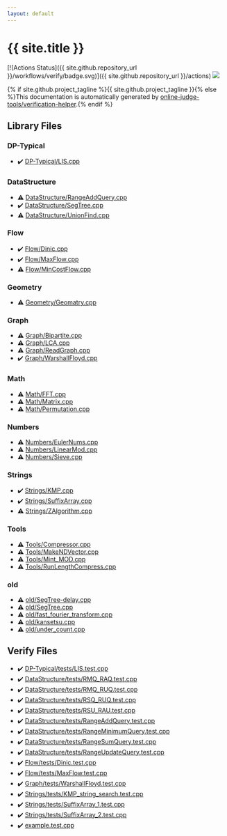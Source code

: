 ```yaml
---
layout: default
---
```


<!-- mathjax config similar to math.stackexchange -->
<script type="text/javascript" async
  src="https://cdnjs.cloudflare.com/ajax/libs/mathjax/2.7.5/MathJax.js?config=TeX-MML-AM_CHTML">
</script>
<script type="text/x-mathjax-config">
  MathJax.Hub.Config({
    TeX: { equationNumbers: { autoNumber: "AMS" }},
    tex2jax: {
      inlineMath: [ ['$','$'] ],
      processEscapes: true
    },
    "HTML-CSS": { matchFontHeight: false },
    displayAlign: "left",
    displayIndent: "2em"
  });
</script>

<script type="text/javascript" src="https://cdnjs.cloudflare.com/ajax/libs/jquery/3.4.1/jquery.min.js"></script>
<script src="https://cdn.jsdelivr.net/npm/jquery-balloon-js@1.1.2/jquery.balloon.min.js" integrity="sha256-ZEYs9VrgAeNuPvs15E39OsyOJaIkXEEt10fzxJ20+2I=" crossorigin="anonymous"></script>
<script type="text/javascript" src="assets/js/copy-button.js"></script>
<link rel="stylesheet" href="assets/css/copy-button.css" />


# {{ site.title }}

[![Actions Status]({{ site.github.repository_url }}/workflows/verify/badge.svg)]({{ site.github.repository_url }}/actions)
<a href="{{ site.github.repository_url }}"><img src="https://img.shields.io/github/last-commit/{{ site.github.owner_name }}/{{ site.github.repository_name }}" /></a>

{% if site.github.project_tagline %}{{ site.github.project_tagline }}{% else %}This documentation is automatically generated by <a href="https://github.com/online-judge-tools/verification-helper">online-judge-tools/verification-helper</a>.{% endif %}

## Library Files

<div id="5b6c359dc823363bb7722835b7b24d01"></div>

### DP-Typical

* :heavy_check_mark: <a href="library/DP-Typical/LIS.cpp.html">DP-Typical/LIS.cpp</a>


<div id="5e248f107086635fddcead5bf28943fc"></div>

### DataStructure

* :warning: <a href="library/DataStructure/RangeAddQuery.cpp.html">DataStructure/RangeAddQuery.cpp</a>
* :heavy_check_mark: <a href="library/DataStructure/SegTree.cpp.html">DataStructure/SegTree.cpp</a>
* :warning: <a href="library/DataStructure/UnionFind.cpp.html">DataStructure/UnionFind.cpp</a>


<div id="f1a76f66cca677c6e628d9ca58a6c8fc"></div>

### Flow

* :heavy_check_mark: <a href="library/Flow/Dinic.cpp.html">Flow/Dinic.cpp</a>
* :heavy_check_mark: <a href="library/Flow/MaxFlow.cpp.html">Flow/MaxFlow.cpp</a>
* :warning: <a href="library/Flow/MinCostFlow.cpp.html">Flow/MinCostFlow.cpp</a>


<div id="d9c6333623e6357515fcbf17be806273"></div>

### Geometry

* :warning: <a href="library/Geometry/Geomatry.cpp.html">Geometry/Geomatry.cpp</a>


<div id="4cdbd2bafa8193091ba09509cedf94fd"></div>

### Graph

* :warning: <a href="library/Graph/Bipartite.cpp.html">Graph/Bipartite.cpp</a>
* :warning: <a href="library/Graph/LCA.cpp.html">Graph/LCA.cpp</a>
* :warning: <a href="library/Graph/ReadGraph.cpp.html">Graph/ReadGraph.cpp</a>
* :heavy_check_mark: <a href="library/Graph/WarshallFloyd.cpp.html">Graph/WarshallFloyd.cpp</a>


<div id="a49950aa047c2292e989e368a97a3aae"></div>

### Math

* :warning: <a href="library/Math/FFT.cpp.html">Math/FFT.cpp</a>
* :warning: <a href="library/Math/Matrix.cpp.html">Math/Matrix.cpp</a>
* :warning: <a href="library/Math/Permutation.cpp.html">Math/Permutation.cpp</a>


<div id="cbebfa21dbe8e87e788d94a76f073807"></div>

### Numbers

* :warning: <a href="library/Numbers/EulerNums.cpp.html">Numbers/EulerNums.cpp</a>
* :warning: <a href="library/Numbers/LinearMod.cpp.html">Numbers/LinearMod.cpp</a>
* :warning: <a href="library/Numbers/Sieve.cpp.html">Numbers/Sieve.cpp</a>


<div id="89be9433646f5939040a78971a5d103a"></div>

### Strings

* :heavy_check_mark: <a href="library/Strings/KMP.cpp.html">Strings/KMP.cpp</a>
* :heavy_check_mark: <a href="library/Strings/SuffixArray.cpp.html">Strings/SuffixArray.cpp</a>
* :warning: <a href="library/Strings/ZAlgorithm.cpp.html">Strings/ZAlgorithm.cpp</a>


<div id="8625e1de7be14c39b1d14dc03d822497"></div>

### Tools

* :warning: <a href="library/Tools/Compressor.cpp.html">Tools/Compressor.cpp</a>
* :warning: <a href="library/Tools/MakeNDVector.cpp.html">Tools/MakeNDVector.cpp</a>
* :warning: <a href="library/Tools/Mint_MOD.cpp.html">Tools/Mint_MOD.cpp</a>
* :warning: <a href="library/Tools/RunLengthCompress.cpp.html">Tools/RunLengthCompress.cpp</a>


<div id="149603e6c03516362a8da23f624db945"></div>

### old

* :warning: <a href="library/old/SegTree-delay.cpp.html">old/SegTree-delay.cpp</a>
* :warning: <a href="library/old/SegTree.cpp.html">old/SegTree.cpp</a>
* :warning: <a href="library/old/fast_fourier_transform.cpp.html">old/fast_fourier_transform.cpp</a>
* :warning: <a href="library/old/kansetsu.cpp.html">old/kansetsu.cpp</a>
* :warning: <a href="library/old/under_count.cpp.html">old/under_count.cpp</a>


## Verify Files

* :heavy_check_mark: <a href="verify/DP-Typical/tests/LIS.test.cpp.html">DP-Typical/tests/LIS.test.cpp</a>
* :heavy_check_mark: <a href="verify/DataStructure/tests/RMQ_RAQ.test.cpp.html">DataStructure/tests/RMQ_RAQ.test.cpp</a>
* :heavy_check_mark: <a href="verify/DataStructure/tests/RMQ_RUQ.test.cpp.html">DataStructure/tests/RMQ_RUQ.test.cpp</a>
* :heavy_check_mark: <a href="verify/DataStructure/tests/RSQ_RUQ.test.cpp.html">DataStructure/tests/RSQ_RUQ.test.cpp</a>
* :heavy_check_mark: <a href="verify/DataStructure/tests/RSU_RAU.test.cpp.html">DataStructure/tests/RSU_RAU.test.cpp</a>
* :heavy_check_mark: <a href="verify/DataStructure/tests/RangeAddQuery.test.cpp.html">DataStructure/tests/RangeAddQuery.test.cpp</a>
* :heavy_check_mark: <a href="verify/DataStructure/tests/RangeMinimumQuery.test.cpp.html">DataStructure/tests/RangeMinimumQuery.test.cpp</a>
* :heavy_check_mark: <a href="verify/DataStructure/tests/RangeSumQuery.test.cpp.html">DataStructure/tests/RangeSumQuery.test.cpp</a>
* :heavy_check_mark: <a href="verify/DataStructure/tests/RangeUpdateQuery.test.cpp.html">DataStructure/tests/RangeUpdateQuery.test.cpp</a>
* :heavy_check_mark: <a href="verify/Flow/tests/Dinic.test.cpp.html">Flow/tests/Dinic.test.cpp</a>
* :heavy_check_mark: <a href="verify/Flow/tests/MaxFlow.test.cpp.html">Flow/tests/MaxFlow.test.cpp</a>
* :heavy_check_mark: <a href="verify/Graph/tests/WarshallFloyd.test.cpp.html">Graph/tests/WarshallFloyd.test.cpp</a>
* :heavy_check_mark: <a href="verify/Strings/tests/KMP_string_search.test.cpp.html">Strings/tests/KMP_string_search.test.cpp</a>
* :heavy_check_mark: <a href="verify/Strings/tests/SuffixArray_1.test.cpp.html">Strings/tests/SuffixArray_1.test.cpp</a>
* :heavy_check_mark: <a href="verify/Strings/tests/SuffixArray_2.test.cpp.html">Strings/tests/SuffixArray_2.test.cpp</a>
* :heavy_check_mark: <a href="verify/example.test.cpp.html">example.test.cpp</a>


